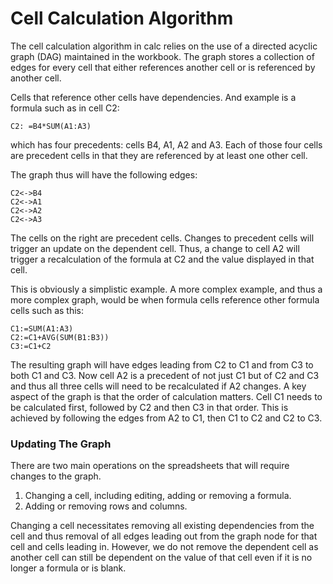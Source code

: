 # Cell Calculation Algorithm

The cell calculation algorithm in calc relies on the use of a directed
acyclic graph (DAG) maintained in the workbook. The graph stores a collection
of edges for every cell that either references another cell or is referenced
by another cell.

Cells that reference other cells have dependencies. And example is a formula
such as in cell C2:
```
C2: =B4*SUM(A1:A3)
```
which has four precedents: cells B4, A1, A2 and A3. Each of those four
cells are precedent cells in that they are referenced by at least one other
cell.

The graph thus will have the following edges:
```
C2<->B4
C2<->A1
C2<->A2
C2<->A3
```
The cells on the right are precedent cells. Changes to precedent cells will
trigger an update on the dependent cell. Thus, a change to cell A2 will
trigger a recalculation of the formula at C2 and the value displayed in
that cell.

This is obviously a simplistic example. A more complex example, and thus a
more complex graph, would be when formula cells reference other formula
cells such as this:
```
C1:=SUM(A1:A3)
C2:=C1+AVG(SUM(B1:B3))
C3:=C1+C2
```
The resulting graph will have edges leading from C2 to C1 and from C3 to
both C1 and C3. Now cell A2 is a precedent of not just C1 but of C2 and C3
and thus all three cells will need to be recalculated if A2 changes. A
key aspect of the graph is that the order of calculation matters. Cell C1
needs to be calculated first, followed by C2 and then C3 in that order.
This is achieved by following the edges from A2 to C1, then C1 to C2 and
C2 to C3.

### Updating The Graph

There are two main operations on the spreadsheets that will require changes
to the graph.

1. Changing a cell, including editing, adding or removing a formula.
2. Adding or removing rows and columns.

Changing a cell necessitates removing all existing dependencies from the
cell and thus removal of all edges leading out from the graph node for that
cell and cells leading in. However, we do not remove the dependent cell as
another cell can still be dependent on the value of that cell even if it is
no longer a formula or is blank.